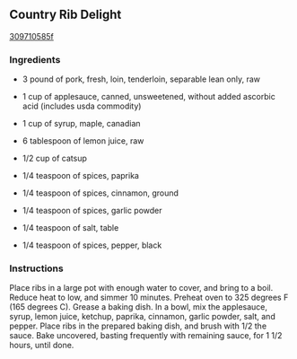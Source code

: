 ## Country Rib Delight

[309710585f](http://allrecipes.com/recipe/country-rib-delight/)

### Ingredients

 - 3 pound of pork, fresh, loin, tenderloin, separable lean only, raw

 - 1 cup of applesauce, canned, unsweetened, without added ascorbic acid (includes usda commodity)

 - 1 cup of syrup, maple, canadian

 - 6 tablespoon of lemon juice, raw

 - 1/2 cup of catsup

 - 1/4 teaspoon of spices, paprika

 - 1/4 teaspoon of spices, cinnamon, ground

 - 1/4 teaspoon of spices, garlic powder

 - 1/4 teaspoon of salt, table

 - 1/4 teaspoon of spices, pepper, black

### Instructions

Place ribs in a large pot with enough water to cover, and bring to a boil. Reduce heat to low, and simmer 10 minutes. Preheat oven to 325 degrees F (165 degrees C). Grease a baking dish. In a bowl, mix the applesauce, syrup, lemon juice, ketchup, paprika, cinnamon, garlic powder, salt, and pepper. Place ribs in the prepared baking dish, and brush with 1/2 the sauce. Bake uncovered, basting frequently with remaining sauce, for 1 1/2 hours, until done.
